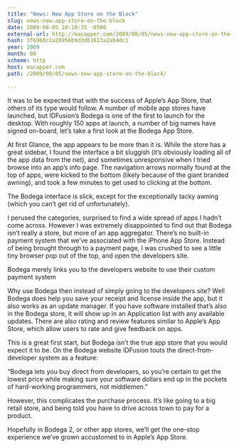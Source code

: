 ```yaml
---
title: "News: New App Store on the Block"
slug: news-new-app-store-on-the-block
date: 2009-08-05 10:10:35 -0500
external-url: http://macapper.com/2009/08/05/news-new-app-store-on-the-block/
hash: 3f69b0c1a28956b9d3d61613a2ab4dc1
year: 2009
month: 08
scheme: http
host: macapper.com
path: /2009/08/05/news-new-app-store-on-the-block/

---
```


It was to be expected that with the success of Apple’s App Store, that others of its type would follow. A number of mobile app stores have launched, but IDFusion’s Bodega is one of the first to launch for the desktop. With roughly 150 apps at launch, a number of big names have signed on-board, let’s take a first look at the Bodega App Store.

At first Glance, the app appears to be more than it is. While the store has a great sidebar, I found the interface a bit sluggish (it’s obviously loading all of the app data from the net), and sometimes unresponsive when I tried browse into an app’s info page. The navigation arrows normally found at the top of apps, were kicked to the bottom (likely because of the giant branded awning), and took a few minutes to get used to clicking at the bottom.


The Bodega interface is slick, except for the exceptionally tacky awning (which you can’t get rid of unfortunately).

I perused the categories, surprised to find a wide spread of apps I hadn’t come across. However I was extremely disappointed to find out that Bodega isn’t really a store, but more of an app aggregator. There’s no built-in payment system that we’ve associated with the iPhone App Store. Instead of being brought through to a payment page, I was crushed to see a little tiny browser pop out of the top, and open the developers site.

Bodega merely links you to the developers website to use their custom payment system

Why use Bodega then instead of simply going to the developers site? Well Bodega does help you save your receipt and license inside the app, but it also works as an update manager. If you have software installed that’s also in the Bodega store, it will show up in an Application list with any available updates. There are also rating and review features similar to Apple’s App Store, which allow users to rate and give feedback on apps.

This is a great first start, but Bodega isn’t the true app store that you would expect it to be. On the Bodega website IDFusion touts the direct-from-developer system as a feature:


“Bodega lets you buy direct from developers, so you’re certain to get the lowest price while making sure your software dollars end up in the pockets of hard-working programmers, not middlemen.”


However, this complicates the purchase process. It’s like going to a big retail store, and being told you have to drive across town to pay for a product.

Hopefully in Bodega 2, or other app stores, we’ll get the one-stop experience we’ve grown accustomed to in Apple’s App Store.




  


